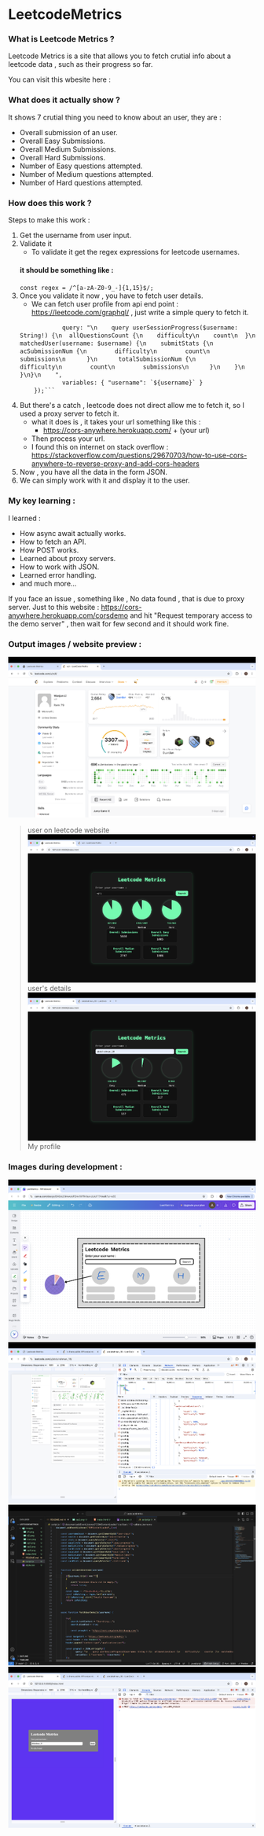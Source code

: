 # LeetcodeMetrics

### What is Leetcode Metrics ?
Leetcode Metrics is a site that allows you to fetch crutial info about a leetcode data , such as their progress so far.

You can visit this wbesite here : 

### What does it actually show ?
It shows 7 crutial thing you need to know about an user, they are : 
- Overall submission of an user.
- Overall Easy Submissions.
- Overall Medium Submissions.
- Overall Hard Submissions.
- Number of Easy questions attempted.
- Number of Medium questions attempted.
- Number of Hard questions attempted.

### How does this work ?
Steps to make this work :
1. Get the username from user input.
2. Validate it
    - To validate it get the regex expressions for leetcode usernames.
    #### it should be something like : 
    ```const regex = /^[a-zA-Z0-9_-]{1,15}$/;```
3. Once you validate it now , you have to fetch user details.
    - We can fetch user profile from api end point : https://leetcode.com/graphql/ , just write a simple query to fetch it.
    ```const graphql = JSON.stringify({
                query: "\n    query userSessionProgress($username: String!) {\n  allQuestionsCount {\n    difficulty\n    count\n  }\n  matchedUser(username: $username) {\n    submitStats {\n      acSubmissionNum {\n        difficulty\n        count\n        submissions\n      }\n      totalSubmissionNum {\n        difficulty\n        count\n        submissions\n      }\n    }\n  }\n}\n    ",
                variables: { "username": `${username}` }
        });```
4. But there's a catch , leetcode does not direct allow me to fetch it, so I used a proxy server to fetch it.
    - what it does is , it takes your url something like this : 
        - https://cors-anywhere.herokuapp.com/ + (your url)
    - Then process your url.
    - I found this on internet on stack overflow : https://stackoverflow.com/questions/29670703/how-to-use-cors-anywhere-to-reverse-proxy-and-add-cors-headers
5. Now , you have all the data in the form JSON.
6. We can simply work with it and display it to the user.

### My key learning : 
I learned :
- How async await actually works.
- How to fetch an API.
- How POST works.
- Learned about proxy servers.
- How to work with JSON.
- Learned error handling.
- and much more...

If you face an issue , something like , No data found , that is due to proxy server. Just to this website : https://cors-anywhere.herokuapp.com/corsdemo and hit "Request temporary access to the demo server" , then wait for few second and it should work fine.

### Output images / website preview : 

![](./images/op1.png)
> user on leetcode website
![](./images/op2.png)
> user's details
![](./images/op3.png)
> My profile

### Images during development : 

![](./images/d1.png)
![](./images/d2.png)
![](./images/d3.png)
![](./images/d4.png)
